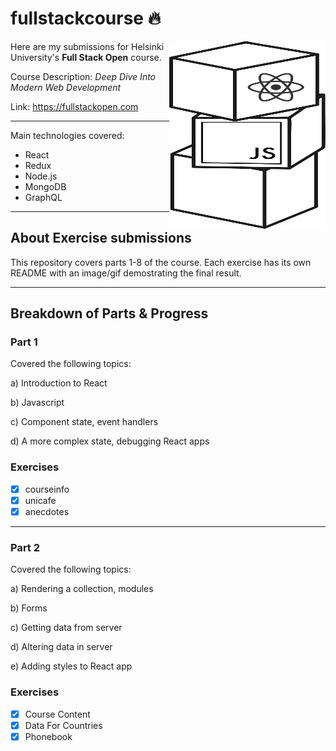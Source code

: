 # fullstackcourse 🔥

<img src="./assets/fslogo.svg" width="250" height="300" align="right"/>

Here are my submissions for Helsinki University's **Full Stack Open** course.

Course Description: *Deep Dive Into Modern Web Development*

Link: https://fullstackopen.com

---

Main technologies covered:
- React
- Redux
- Node.js
- MongoDB
- GraphQL

---
## About Exercise submissions

This repository covers parts 1-8 of the course. Each exercise has its own README with an image/gif demostrating the final result.


---
## Breakdown of Parts & Progress
### Part 1
Covered the following topics:

a) Introduction to React

b) Javascript

c) Component state, event handlers

d) A more complex state, debugging React apps

### Exercises
- [x] courseinfo
- [x] unicafe
- [x] anecdotes

---
### Part 2
Covered the following topics:

a) Rendering a collection, modules

b) Forms

c) Getting data from server

d) Altering data in server

e) Adding styles to React app

### Exercises
- [x] Course Content 
- [x] Data For Countries 
- [x] Phonebook